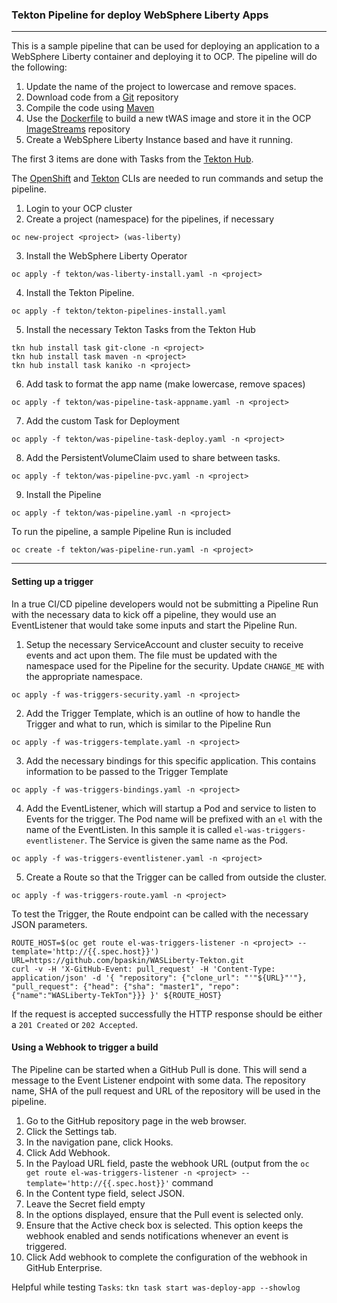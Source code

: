 ### Tekton Pipeline for deploy WebSphere Liberty Apps ###

--- 

This is a sample pipeline that can be used for deploying an application to a WebSphere Liberty container and deploying it to OCP.  The pipeline will do the following:

1. Update the name of the project to lowercase and remove spaces.
2. Download code from a [Git](https://github.com) repository
3. Compile the code using [Maven](https://maven.apache.org)
4. Use the [Dockerfile](https://docs.docker.com/engine/reference/builder/) to build a new tWAS image and store it in the OCP [ImageStreams](https://docs.openshift.com/container-platform/4.10/openshift_images/image-streams-manage.html) repository
5. Create a WebSphere Liberty Instance based and have it running.

The first 3 items are done with Tasks from the [Tekton Hub](https://hub.tekton.dev).

The [OpenShift](https://mirror.openshift.com/pub/openshift-v4/clients/oc/latest/) and [Tekton](https://github.com/tektoncd/cli/releases) CLIs are needed to run commands and setup the pipeline.

1. Login to your OCP cluster
2. Create a project (namespace) for the pipelines, if necessary
```
oc new-project <project> (was-liberty)
```
3. Install the WebSphere Liberty Operator
```
oc apply -f tekton/was-liberty-install.yaml -n <project>
```
4. Install the Tekton Pipeline.   
```
oc apply -f tekton/tekton-pipelines-install.yaml
```
5. Install the necessary Tekton Tasks from the Tekton Hub
```
tkn hub install task git-clone -n <project>
tkn hub install task maven -n <project>
tkn hub install task kaniko -n <project>
```
6. Add task to format the app name (make lowercase, remove spaces)
```
oc apply -f tekton/was-pipeline-task-appname.yaml -n <project>
```
7. Add the custom Task for Deployment
```
oc apply -f tekton/was-pipeline-task-deploy.yaml -n <project>
```
8. Add the PersistentVolumeClaim used to share between tasks.
```
oc apply -f tekton/was-pipeline-pvc.yaml -n <project>
```
9. Install the Pipeline
```
oc apply -f tekton/was-pipeline.yaml -n <project>
```

To run the pipeline, a sample Pipeline Run is included
```
oc create -f tekton/was-pipeline-run.yaml -n <project>
```
---
#### Setting up a trigger ####

In a true CI/CD pipeline developers would not be submitting a Pipeline Run with the necessary data to kick off a pipeline, they would use an EventListener that would take some inputs and start the Pipeline Run.  

1. Setup the necessary ServiceAccount and cluster secuity to receive events and act upon them.  The file must be updated with the namespace used for the Pipeline for the security.  Update `CHANGE_ME` with the appropriate namespace.
```
oc apply -f was-triggers-security.yaml -n <project>
```
2. Add the Trigger Template, which is an outline of how to handle the Trigger and what to run, which is similar to the Pipeline Run
```
oc apply -f was-triggers-template.yaml -n <project>
```
3. Add the necessary bindings for this specific application.  This contains information to be passed to the Trigger Template
```
oc apply -f was-triggers-bindings.yaml -n <project>
```
4. Add the EventListener, which will startup a Pod and service to listen to Events for the trigger.  The Pod name will be prefixed with an `el` with the name of the EventListen.  In this sample it is called `el-was-triggers-eventlistener`.  The Service is given the same name as the Pod.
```
oc apply -f was-triggers-eventlistener.yaml -n <project>
```
5. Create a Route so that the Trigger can be called from outside the cluster.
```
oc apply -f was-triggers-route.yaml -n <project>
```
To test the Trigger, the Route endpoint can be called with the necessary JSON parameters. 
```
ROUTE_HOST=$(oc get route el-was-triggers-listener -n <project> --template='http://{{.spec.host}}')
URL=https://github.com/bpaskin/WASLiberty-Tekton.git
curl -v -H 'X-GitHub-Event: pull_request' -H 'Content-Type: application/json' -d '{ "repository": {"clone_url": "'"${URL}"'"}, "pull_request": {"head": {"sha": "master1", "repo": {"name":"WASLiberty-TekTon"}}} }' ${ROUTE_HOST}
```
If the request is accepted successfully the HTTP response should be either a `201 Created` or `202 Accepted`. 

#### Using a Webhook to trigger a build ####

The Pipeline can be started when a GitHub Pull is done.  This will send a message to the Event Listener endpoint with some data.  The repository name, SHA of the pull request and URL of the repository will be used in the pipeline.

1. Go to the GitHub repository page in the web browser.
2. Click the Settings tab.
3. In the navigation pane, click Hooks.
4. Click Add Webhook.
5. In the Payload URL field, paste the webhook URL (output from the `oc get route el-was-triggers-listener -n <project> --template='http://{{.spec.host}}'` command
6. In the Content type field, select JSON.
7. Leave the Secret field empty
8. In the options displayed, ensure that the Pull event is selected only.
9. Ensure that the Active check box is selected. This option keeps the webhook enabled and sends notifications whenever an event is triggered.
10. Click Add webhook to complete the configuration of the webhook in GitHub Enterprise.

Helpful while testing `Tasks`: `tkn task start was-deploy-app --showlog`
